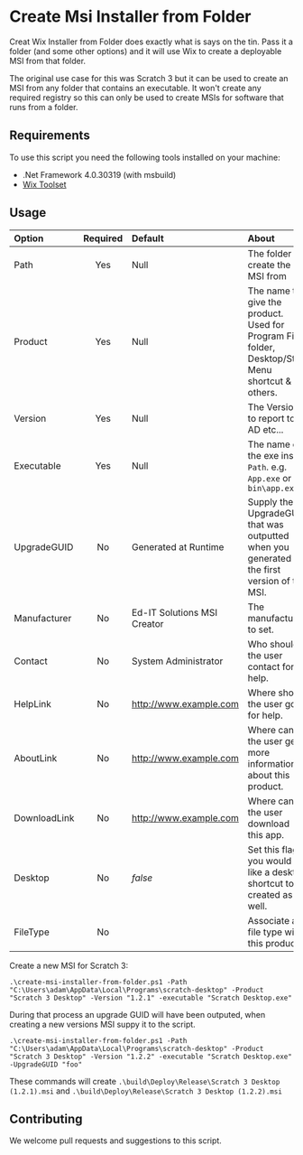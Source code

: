 # Create Msi Installer from Folder

Creat Wix Installer from Folder does exactly what is says on the tin. Pass it a folder (and some other options) and it will use Wix to create a deployable MSI from that folder.

The original use case for this was Scratch 3 but it can be used to create an MSI from any folder that contains an executable. It won't create any required registry so this can only be used to create MSIs for software that runs from a folder.

## Requirements

To use this script you need the following tools installed on your machine:

 - .Net Framework 4.0.30319 (with msbuild)
 - [Wix Toolset](http://wixtoolset.org/releases/)

## Usage

|Option|Required|Default|About|
|:-----|:------:|:------|:----|
|Path|Yes|Null|The folder to create the MSI from|
|Product|Yes|Null|The name to give the product. Used for Program Files folder, Desktop/Start Menu shortcut & others.|
|Version|Yes|Null|The Version to report to AD etc...|
|Executable|Yes|Null|The name of the exe inside `Path`. e.g. `App.exe` or `bin\app.exe`|
|UpgradeGUID|No|Generated at Runtime|Supply the UpgradeGUID that was outputted when you generated the first version of the MSI.|
|Manufacturer|No|Ed-IT Solutions MSI Creator|The manufacturer to set.|
|Contact|No|System Administrator|Who should the user contact for help.|
|HelpLink|No|http://www.example.com|Where should the user go for help.|
|AboutLink|No|http://www.example.com|Where can the user get more information about this product.|
|DownloadLink|No|http://www.example.com|Where can the user download this app.|
|Desktop|No|_false_|Set this flag if you would like a desktop shortcut to be created as well.|
|FileType|No||Associate a file type with this product.|

Create a new MSI for Scratch 3:
```
.\create-msi-installer-from-folder.ps1 -Path "C:\Users\adam\AppData\Local\Programs\scratch-desktop" -Product "Scratch 3 Desktop" -Version "1.2.1" -executable "Scratch Desktop.exe"
```

During that process an upgrade GUID will have been outputed, when creating a new versions MSI suppy it to the script.

```
.\create-msi-installer-from-folder.ps1 -Path "C:\Users\adam\AppData\Local\Programs\scratch-desktop" -Product "Scratch 3 Desktop" -Version "1.2.2" -executable "Scratch Desktop.exe" -UpgradeGUID "foo"
```

These commands will create `.\build\Deploy\Release\Scratch 3 Desktop (1.2.1).msi` and `.\build\Deploy\Release\Scratch 3 Desktop (1.2.2).msi`

## Contributing

We welcome pull requests and suggestions to this script.
